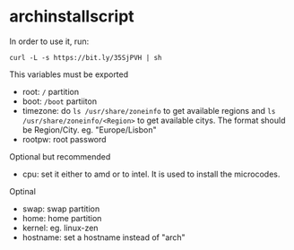 # archinstallscript

In order to use it, run:
```
curl -L -s https://bit.ly/35SjPVH | sh
```

This variables must be exported
- root: ```/``` partition
- boot: ```/boot``` partiiton
- timezone: do ```ls /usr/share/zoneinfo``` to get available regions and ```ls /usr/share/zoneinfo/<Region>``` to get available citys. The format should be Region/City. eg. "Europe/Lisbon"
- rootpw: root password

Optional but recommended
- cpu: set it either to amd or to intel. It is used to install the microcodes.

Optinal
- swap: swap partition
- home: home partition
- kernel: eg. linux-zen
- hostname: set a hostname instead of "arch"
